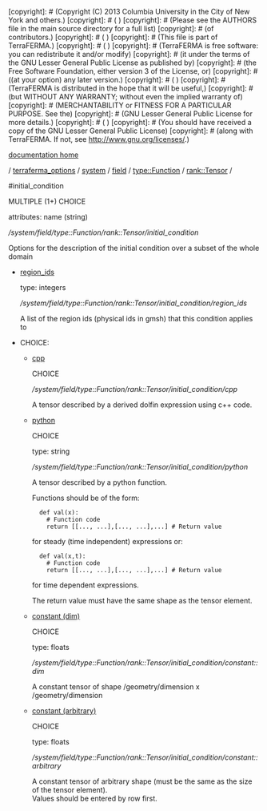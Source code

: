 [copyright]: # (Copyright (C) 2013 Columbia University in the City of New York and others.)
[copyright]: # ( )
[copyright]: # (Please see the AUTHORS file in the main source directory for a full list)
[copyright]: # (of contributors.)
[copyright]: # ( )
[copyright]: # (This file is part of TerraFERMA.)
[copyright]: # ( )
[copyright]: # (TerraFERMA is free software: you can redistribute it and/or modify)
[copyright]: # (it under the terms of the GNU Lesser General Public License as published by)
[copyright]: # (the Free Software Foundation, either version 3 of the License, or)
[copyright]: # ((at your option) any later version.)
[copyright]: # ( )
[copyright]: # (TerraFERMA is distributed in the hope that it will be useful,)
[copyright]: # (but WITHOUT ANY WARRANTY; without even the implied warranty of)
[copyright]: # (MERCHANTABILITY or FITNESS FOR A PARTICULAR PURPOSE. See the)
[copyright]: # (GNU Lesser General Public License for more details.)
[copyright]: # ( )
[copyright]: # (You should have received a copy of the GNU Lesser General Public License)
[copyright]: # (along with TerraFERMA. If not, see <http://www.gnu.org/licenses/>.)

[documentation home](https://github.com/terraferma/terraferma/wiki/Documentation)

/ [terraferma_options](../../../../../terraferma_options.md) / [system](../../../../system.md) / [field](../../../field.md) / [type::Function](../../type__Function.md) / [rank::Tensor](../rank__Tensor.md) /

#initial_condition

MULTIPLE (1+) CHOICE 

attributes: name (string) 

*/system/field/type::Function/rank::Tensor/initial_condition*

Options for the description of the initial condition over a subset of the whole domain

* [region_ids](initial_condition/region_ids.md "child")

    type: integers

    */system/field/type::Function/rank::Tensor/initial_condition/region_ids*

    A list of the region ids (physical ids in gmsh) that this condition applies to

* CHOICE:
    * [cpp](initial_condition/cpp.md "child")

        CHOICE 

        */system/field/type::Function/rank::Tensor/initial_condition/cpp*

        A tensor described by a derived dolfin expression using c++ code.

    * [python](initial_condition/python.md "child")

        CHOICE 

        type: string

        */system/field/type::Function/rank::Tensor/initial_condition/python*

        A tensor described by a python function.
        
        Functions should be of the form:
        
            def val(x):
              # Function code
              return [[..., ...],[..., ...],...] # Return value
        
         for steady (time independent) expressions or:
        
            def val(x,t):
              # Function code
              return [[..., ...],[..., ...],...] # Return value
        
         for time dependent expressions.
        
        The return value must have the same shape as the tensor element.

    * [constant (dim)](initial_condition/constant__dim.md "child")

        CHOICE 

        type: floats

        */system/field/type::Function/rank::Tensor/initial_condition/constant::dim*

        A constant tensor of shape /geometry/dimension x /geometry/dimension

    * [constant (arbitrary)](initial_condition/constant__arbitrary.md "child")

        CHOICE 

        type: floats

        */system/field/type::Function/rank::Tensor/initial_condition/constant::arbitrary*

        A constant tensor of arbitrary shape (must be the same as the size of the tensor element).  
        Values should be entered by row first.

[autogenerated]: # (This file was automatically generated from the schema file:/home/cwilson/repos/github/TerraFERMA/TerraFERMA/buckettools/schemas/function.rng.)

